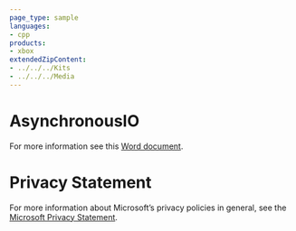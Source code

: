 ```yaml
---
page_type: sample
languages:
- cpp
products:
- xbox
extendedZipContent:
- ../../../Kits
- ../../../Media
---
```

# AsynchronousIO
For more information see this [Word document](Readme.docx).
# Privacy Statement
For more information about Microsoft’s privacy policies in general, see the [Microsoft Privacy Statement](https://privacy.microsoft.com/en-us/privacystatement/).
